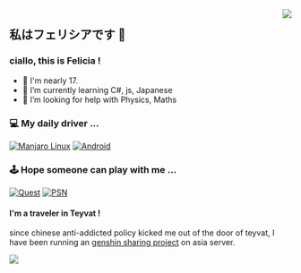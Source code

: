 <img align="right" src="https://github-readme-stats.vercel.app/api?username=wmyfelix&theme=dracula&count_private=true" />

## 私はフェリシアです 👋 
### ciallo, this is Felicia !
- 🔞 I'm nearly 17.
- 🌱 I’m currently learning C#, js, Japanese
- 🤔 I’m looking for help with Physics, Maths 

<!--
**wmyfelix/wmyfelix** is a ✨ _special_ ✨ repository because its `README.md` (this file) appears on your GitHub profile.

Here are some ideas to get you started:

- 🔭 I’m currently working on ...
- 🌱 I’m currently learning ...
- 👯 I’m looking to collaborate on ...
- 🤔 I’m looking for help with ...
- 💬 Ask me about ...
- 📫 How to reach me: ...
- 😄 Pronouns: ...
- ⚡ Fun fact: ...
-->
### 💻 My daily driver ...
<!--
[![Windows](https://img.shields.io/badge/Windows-00BBFF?style=flat-square&logo=Windows&logoColor=FFFFFF&labelColor=00BBFF)](https://www.microsoft.com/windows)
[![WSL](https://img.shields.io/badge/WSL-4F4F4F?style=flat-square&logo=debian&logoColor=FFFFFF&labelColor=D70A53)](https://wiki.debian.org/InstallingDebianOn/Microsoft/Windows/SubsystemForLinux)
-->

[![Manjaro Linux](https://img.shields.io/badge/Manjaro%20Linux-4F4F4F?style=flat-square&logo=manjaro)](https://manjaro.org/)
[![Android](https://img.shields.io/badge/Android-4F4F4F?style=flat-square&logo=android)](https://android.com/)

<!--

### 📱 Which are driven by ...

[![Ryzen 4650G](https://img.shields.io/badge/Ryzen%204650G-red?style=flat-square&logo=amd)](https://amd.com)
[![Xperia XZ3](https://img.shields.io/badge/Xperia%20XZ3-4F4F4F?style=flat-square&logo=sony)](https://sony.com)
[![Redmi K30 Pro Zoom](https://img.shields.io/badge/Redmi%20K30%20Pro%20Zoom-blueviolet?style=flat-square&logo=xiaomi)](https://xiaomi.com)
[![Quest 2](https://img.shields.io/badge/Quest%202-4F4F4F?style=flat-square&logo=oculus)](https://oculus.com)

-->
### 🕹️ Hope someone can play with me ...

[![Quest](https://img.shields.io/badge/Quest-4F4F4F?style=flat-square&logo=oculus)](https://oculus.com)
[![PSN](https://img.shields.io/badge/PSN-4F4F4F?style=flat-square&logo=playstation)](https://www.playstation.com)

#### I'm a traveler in Teyvat !

since chinese anti-addicted policy kicked me out of the door of teyvat, I have been running an [genshin sharing project](https://github.com/wmyfelix/genshin-sharing) on asia server.

![](https://genshin-card.getloli.com/20/74571793.png)
